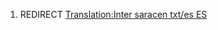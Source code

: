 1.  REDIRECT [Translation:Inter saracen txt/es
    ES](Translation:Inter_saracen_txt/es_ES "wikilink")